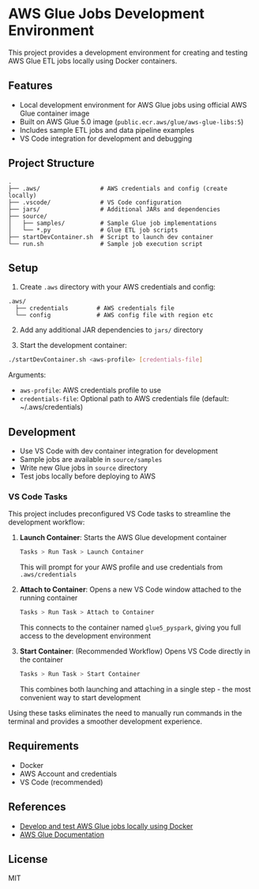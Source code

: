 # AWS Glue Jobs Development Environment

This project provides a development environment for creating and testing AWS Glue ETL jobs locally using Docker containers.

## Features

- Local development environment for AWS Glue jobs using official AWS Glue container image
- Built on AWS Glue 5.0 image (`public.ecr.aws/glue/aws-glue-libs:5`)
- Includes sample ETL jobs and data pipeline examples
- VS Code integration for development and debugging

## Project Structure

```
.
├── .aws/                 # AWS credentials and config (create locally)
├── .vscode/              # VS Code configuration
├── jars/                 # Additional JARs and dependencies
├── source/              
│   ├── samples/          # Sample Glue job implementations
│   └── *.py              # Glue ETL job scripts
├── startDevContainer.sh  # Script to launch dev container
└── run.sh                # Sample job execution script
```

## Setup

1. Create `.aws` directory with your AWS credentials and config:

```
.aws/
  ├── credentials        # AWS credentials file
  └── config             # AWS config file with region etc
```

2. Add any additional JAR dependencies to `jars/` directory

3. Start the development container:

```bash
./startDevContainer.sh <aws-profile> [credentials-file]
```

Arguments:
- `aws-profile`: AWS credentials profile to use
- `credentials-file`: Optional path to AWS credentials file (default: ~/.aws/credentials)

## Development

- Use VS Code with dev container integration for development
- Sample jobs are available in `source/samples` 
- Write new Glue jobs in `source` directory
- Test jobs locally before deploying to AWS

### VS Code Tasks

This project includes preconfigured VS Code tasks to streamline the development workflow:

1. **Launch Container**: Starts the AWS Glue development container
   ```bash
   Tasks > Run Task > Launch Container
   ```
   This will prompt for your AWS profile and use credentials from `.aws/credentials`

2. **Attach to Container**: Opens a new VS Code window attached to the running container
   ```bash
   Tasks > Run Task > Attach to Container
   ```
   This connects to the container named `glue5_pyspark`, giving you full access to the development environment

3. **Start Container**: (Recommended Workflow) Opens VS Code directly in the container
   ```bash
   Tasks > Run Task > Start Container
   ```
   This combines both launching and attaching in a single step - the most convenient way to start development

Using these tasks eliminates the need to manually run commands in the terminal and provides a smoother development experience.

## Requirements

- Docker
- AWS Account and credentials
- VS Code (recommended)

## References

- [Develop and test AWS Glue jobs locally using Docker](https://aws.amazon.com/blogs/big-data/develop-and-test-aws-glue-5-0-jobs-locally-using-a-docker-container/)
- [AWS Glue Documentation](https://docs.aws.amazon.com/glue/)

## License

MIT